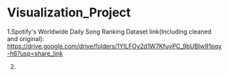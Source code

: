 # Visualization_Project
1.Spotify's Worldwide Daily Song Ranking Dataset link(Including cleaned and original):
https://drive.google.com/drive/folders/1YILFOy2d1W7KfuyPC_9bUBIw91pqy-h6?usp=share_link

2. 
